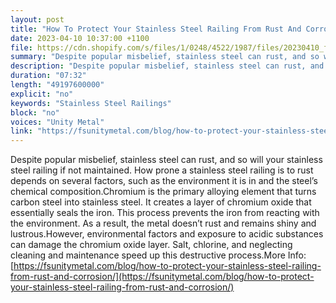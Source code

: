 ```yaml
---
layout: post
title: "How To Protect Your Stainless Steel Railing From Rust And Corrosion"
date: 2023-04-10 10:37:00 +1100
file: https://cdn.shopify.com/s/files/1/0248/4522/1987/files/20230410_fsum_1.mp3?v=1681107497
summary: "Despite popular misbelief, stainless steel can rust, and so will your stainless steel railing if not maintained. How prone a stainless steel railing is to rust depends on several factors, such as the environment it is in and the steel’s chemical composition.Chromium is the primary alloying element that turns carbon steel into stainless steel. It creates a layer of chromium oxide that essentially seals the iron. This process prevents the iron from reacting with the environment. As a result, the metal doesn’t rust and remains shiny and lustrous.However, environmental factors and exposure to acidic substances can damage the chromium oxide layer. Salt, chlorine, and neglecting cleaning and maintenance speed up this destructive process."
description: "Despite popular misbelief, stainless steel can rust, and so will your stainless steel railing if not maintained. How prone a stainless steel railing is to rust depends on several factors, such as the environment it is in and the steel’s chemical composition.Chromium is the primary alloying element that turns carbon steel into stainless steel. It creates a layer of chromium oxide that essentially seals the iron. This process prevents the iron from reacting with the environment. As a result, the metal doesn’t rust and remains shiny and lustrous.However, environmental factors and exposure to acidic substances can damage the chromium oxide layer. Salt, chlorine, and neglecting cleaning and maintenance speed up this destructive process.More Info: <a href='https://fsunitymetal.com/blog/how-to-protect-your-stainless-steel-railing-from-rust-and-corrosion/'>https://fsunitymetal.com/blog/how-to-protect-your-stainless-steel-railing-from-rust-and-corrosion/</a>"
duration: "07:32"
length: "49197600000"
explicit: "no"
keywords: "Stainless Steel Railings"
block: "no"
voices: "Unity Metal"
link: "https://fsunitymetal.com/blog/how-to-protect-your-stainless-steel-railing-from-rust-and-corrosion/"
---
```


Despite popular misbelief, stainless steel can rust, and so will your stainless steel railing if not maintained. How prone a stainless steel railing is to rust depends on several factors, such as the environment it is in and the steel’s chemical composition.Chromium is the primary alloying element that turns carbon steel into stainless steel. It creates a layer of chromium oxide that essentially seals the iron. This process prevents the iron from reacting with the environment. As a result, the metal doesn’t rust and remains shiny and lustrous.However, environmental factors and exposure to acidic substances can damage the chromium oxide layer. Salt, chlorine, and neglecting cleaning and maintenance speed up this destructive process.More Info: [https://fsunitymetal.com/blog/how-to-protect-your-stainless-steel-railing-from-rust-and-corrosion/](https://fsunitymetal.com/blog/how-to-protect-your-stainless-steel-railing-from-rust-and-corrosion/)
